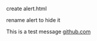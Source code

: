 create alert.html

rename alert to hide it


This is a test message <a href="github.com">github.com</a>
